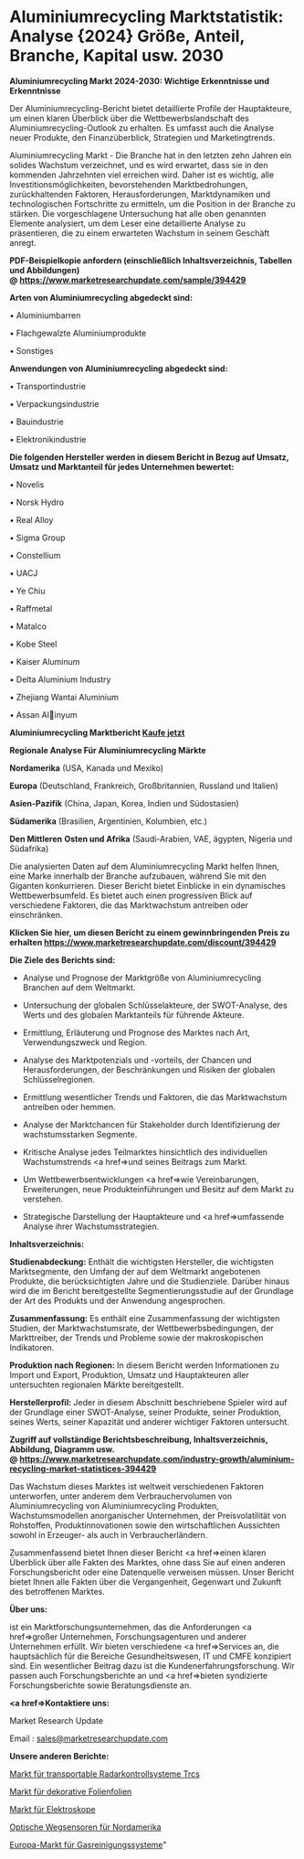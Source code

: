 # Aluminiumrecycling Marktstatistik: Analyse {2024} Größe, Anteil, Branche, Kapital usw. 2030

<strong>Aluminiumrecycling Markt 2024-2030: Wichtige Erkenntnisse und Erkenntnisse</strong>

Der Aluminiumrecycling-Bericht bietet detaillierte Profile der Hauptakteure, um einen klaren Überblick über die Wettbewerbslandschaft des Aluminiumrecycling-Outlook zu erhalten. Es umfasst auch die Analyse neuer Produkte, den Finanzüberblick, Strategien und Marketingtrends.

Aluminiumrecycling Markt - Die Branche hat in den letzten zehn Jahren ein solides Wachstum verzeichnet, und es wird erwartet, dass sie in den kommenden Jahrzehnten viel erreichen wird. Daher ist es wichtig, alle Investitionsmöglichkeiten, bevorstehenden Marktbedrohungen, zurückhaltenden Faktoren, Herausforderungen, Marktdynamiken und technologischen Fortschritte zu ermitteln, um die Position in der Branche zu stärken. Die vorgeschlagene Untersuchung hat alle oben genannten Elemente analysiert, um dem Leser eine detaillierte Analyse zu präsentieren, die zu einem erwarteten Wachstum in seinem Geschäft anregt.

<strong><b>PDF-Beispielkopie anfordern (einschließlich Inhaltsverzeichnis, Tabellen und Abbildungen) @ </b></strong><strong><a href=https://www.marketresearchupdate.com/sample/394429><strong>https://www.marketresearchupdate.com/sample/394429</u></a></strong></strong>

<strong>Arten von Aluminiumrecycling abgedeckt sind:</strong>

• Aluminiumbarren

• Flachgewalzte Aluminiumprodukte

• Sonstiges

<strong>Anwendungen von Aluminiumrecycling abgedeckt sind:</strong>

• Transportindustrie

• Verpackungsindustrie

• Bauindustrie

• Elektronikindustrie

<strong>Die folgenden Hersteller werden in diesem Bericht in Bezug auf Umsatz, Umsatz und Marktanteil für jedes Unternehmen bewertet:</strong>

• Novelis

• Norsk Hydro

• Real Alloy

• Sigma Group

• Constellium

• UACJ

• Ye Chiu

• Raffmetal

• Matalco

• Kobe Steel

• Kaiser Aluminum

• Delta Aluminium Industry

• Zhejiang Wantai Aluminium

• Assan Alinyum

<strong>Aluminiumrecycling Marktbericht <a href=https://www.marketresearchupdate.com/buynow/394429>Kaufe jetzt</a></strong>

<strong>Regionale Analyse Für Aluminiumrecycling Märkte</strong>

<strong>Nordamerika</strong> (USA, Kanada und Mexiko)

<strong>Europa</strong> (Deutschland, Frankreich, Großbritannien, Russland und Italien)

<strong>Asien-Pazifik</strong> (China, Japan, Korea, Indien und Südostasien)

<strong>Südamerika</strong> (Brasilien, Argentinien, Kolumbien, etc.)

<strong>Den Mittleren</strong> <strong>Osten und Afrika</strong> (Saudi-Arabien, VAE, ägypten, Nigeria und Südafrika)

Die analysierten Daten auf dem Aluminiumrecycling Markt helfen Ihnen, eine Marke innerhalb der Branche aufzubauen, während Sie mit den Giganten konkurrieren. Dieser Bericht bietet Einblicke in ein dynamisches Wettbewerbsumfeld. Es bietet auch einen progressiven Blick auf verschiedene Faktoren, die das Marktwachstum antreiben oder einschränken.

<strong>Klicken Sie hier, um diesen Bericht zu einem gewinnbringenden Preis zu erhalten
</strong><strong><a href=https://www.marketresearchupdate.com/discount/394429>https://www.marketresearchupdate.com/discount/394429</b></u></strong></a>

<strong>Die Ziele des Berichts sind:</strong>

- Analyse und Prognose der Marktgröße von Aluminiumrecycling Branchen auf dem Weltmarkt.

- Untersuchung der globalen Schlüsselakteure, der SWOT-Analyse, des Werts und des globalen Marktanteils für führende Akteure.

- Ermittlung, Erläuterung und Prognose des Marktes nach Art, Verwendungszweck und Region.

- Analyse des Marktpotenzials und -vorteils, der Chancen und Herausforderungen, der Beschränkungen und Risiken der globalen Schlüsselregionen.

- Ermittlung wesentlicher Trends und Faktoren, die das Marktwachstum antreiben oder hemmen.

- Analyse der Marktchancen für Stakeholder durch Identifizierung der wachstumsstarken Segmente.

- Kritische Analyse jedes Teilmarktes hinsichtlich des individuellen Wachstumstrends <a href=>und</a> seines Beitrags zum Markt.

- Um Wettbewerbsentwicklungen <a href=>wie</a> Vereinbarungen, Erweiterungen, neue Produkteinführungen und Besitz auf dem Markt zu verstehen.

- Strategische Darstellung der Hauptakteure und <a href=>umfas</a>sende Analyse ihrer Wachstumsstrategien.

<strong>Inhaltsverzeichnis:</strong>

<strong>Studienabdeckung:</strong> Enthält die wichtigsten Hersteller, die wichtigsten Marktsegmente, den Umfang der auf dem Weltmarkt angebotenen Produkte, die berücksichtigten Jahre und die Studienziele. Darüber hinaus wird die im Bericht bereitgestellte Segmentierungsstudie auf der Grundlage der Art des Produkts und der Anwendung angesprochen.

<strong>Zusammenfassung:</strong> Es enthält eine Zusammenfassung der wichtigsten Studien, der Marktwachstumsrate, der Wettbewerbsbedingungen, der Markttreiber, der Trends und Probleme sowie der makroskopischen Indikatoren.

<strong>Produktion nach Regionen:</strong> In diesem Bericht werden Informationen zu Import und Export, Produktion, Umsatz und Hauptakteuren aller untersuchten regionalen Märkte bereitgestellt.

<strong>Herstellerprofil:</strong> Jeder in diesem Abschnitt beschriebene Spieler wird auf der Grundlage einer SWOT-Analyse, seiner Produkte, seiner Produktion, seines Werts, seiner Kapazität und anderer wichtiger Faktoren untersucht.

<strong><b>Zugriff auf vollständige Berichtsbeschreibung, Inhaltsverzeichnis, Abbildung, Diagramm usw. @ </b></strong><strong><a href=https://www.marketresearchupdate.com/industry-growth/aluminium-recycling-market-statistices-394429>https://www.marketresearchupdate.com/industry-growth/aluminium-recycling-market-statistices-394429</a></strong>

Das Wachstum dieses Marktes ist weltweit verschiedenen Faktoren unterworfen, unter anderem dem Verbrauchervolumen von Aluminiumrecycling von Aluminiumrecycling Produkten, Wachstumsmodellen anorganischer Unternehmen, der Preisvolatilität von Rohstoffen, Produktinnovationen sowie den wirtschaftlichen Aussichten sowohl in Erzeuger- als auch in Verbraucherländern.

Zusammenfassend bietet Ihnen dieser Bericht <a href=>einen</a> klaren Überblick über alle Fakten des Marktes, ohne dass Sie auf einen anderen Forschungsbericht oder eine Datenquelle verweisen müssen. Unser Bericht bietet Ihnen alle Fakten über die Vergangenheit, Gegenwart und Zukunft des betroffenen Marktes.

<strong>Über uns:</strong>

 ist ein Marktforschungsunternehmen, das die Anforderungen <a href=>großer</a> Unternehmen, Forschungsagenturen und anderer Unternehmen erfüllt. Wir bieten verschiedene <a href=>Services</a> an, die hauptsächlich für die Bereiche Gesundheitswesen, IT und CMFE konzipiert sind. Ein wesentlicher Beitrag dazu ist die Kundenerfahrungsforschung. Wir passen auch Forschungsberichte an und <a href=>bieten</a> syndizierte Forschungsberichte sowie Beratungsdienste an.

<strong><a href=>Kontaktiere uns:</a></strong>

Market Research Update

Email : sales@marketresearchupdate.com

<strong>Unsere anderen Berichte:</strong>

<a href=https://www.linkedin.com/pulse/transportable-radar-control-system-trcs-market-2023-latest>Markt für transportable Radarkontrollsysteme Trcs</a>

<a href=https://www.linkedin.com/pulse/decorative-films-foils-market-outlooks-2023-size-players>Markt für dekorative Folienfolien</a>

<a href=https://www.linkedin.com/pulse/electroscopes-market-outlooks-2023-size-players>Markt für Elektroskope</a>

<a href=https://www.linkedin.com/pulse/north-america-optical-displacement-sensors>Optische Wegsensoren für Nordamerika</a>

<a href=https://www.linkedin.com/pulse/europe-gas-purification-systems-equipment-market-2023>Europa-Markt für Gasreinigungssysteme</a>"
